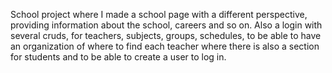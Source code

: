 School project where I made a school page with a different perspective, providing information about the school, careers and so on. Also a login with several cruds, for teachers, subjects, groups, schedules, to be able to have an organization of where to find each teacher where there is also a section for students and to be able to create a user to log in.
